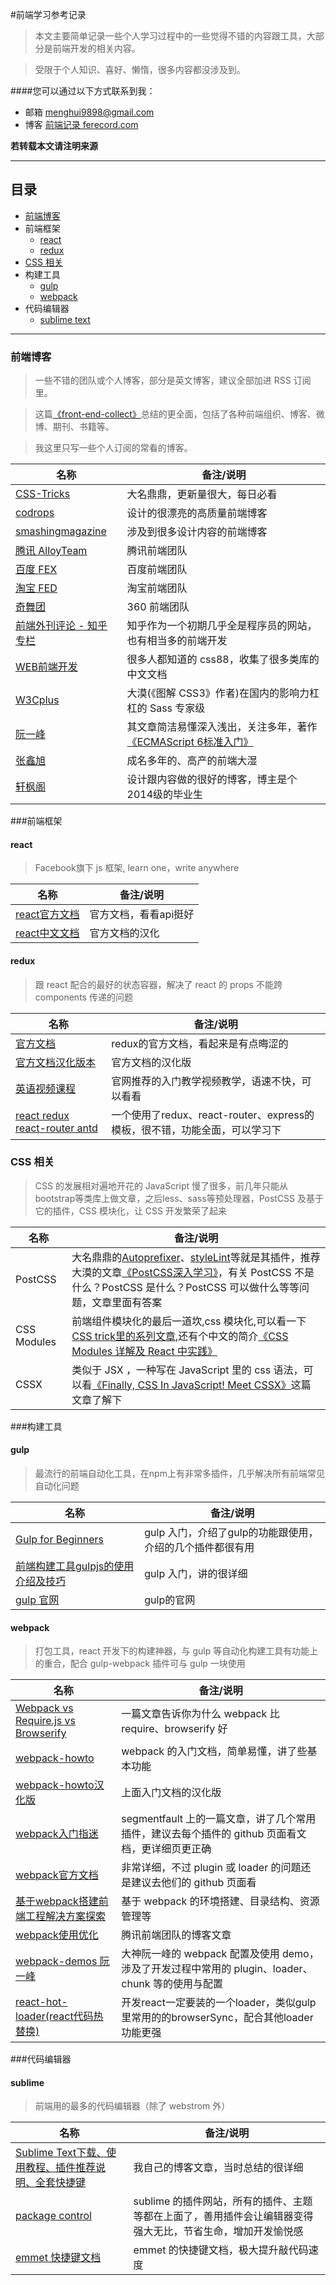 #前端学习参考记录
 > 本文主要简单记录一些个人学习过程中的一些觉得不错的内容跟工具，大部分是前端开发的相关内容。

 > 受限于个人知识、喜好、懒惰，很多内容都没涉及到。

####您可以通过以下方式联系到我：
 - 邮箱 menghui9898@gmail.com
 - 博客 [前端记录 ferecord.com](http://www.ferecord.com/)

 **若转载本文请注明来源**

---

## 目录
 - [前端博客](#blog)
 - 前端框架
 	- [react](#react)
 	- [redux](#redux)
 - [CSS 相关](#css)
 - 构建工具
 	- [gulp](#gulp)
 	- [webpack](#webpack)
 - 代码编辑器
 	- [sublime text](#sublime)


---

<h3 id="blog">前端博客</h3>

  > 一些不错的团队或个人博客，部分是英文博客，建议全部加进 RSS 订阅里。

  > 这篇[《front-end-collect》](https://github.com/foru17/front-end-collect)总结的更全面，包括了各种前端组织、博客、微博、期刊、书籍等。

  > 我这里只写一些个人订阅的常看的博客。

 名称 | 备注/说明 
 ----- | ----- 
[CSS-Tricks](https://css-tricks.com/) | 大名鼎鼎，更新量很大，每日必看
[codrops](http://tympanus.net/codrops/) | 设计的很漂亮的高质量前端博客
[smashingmagazine](https://www.smashingmagazine.com/) | 涉及到很多设计内容的前端博客
[腾讯 AlloyTeam](http://www.alloyteam.com/) | 腾讯前端团队
[百度 FEX](http://fex.baidu.com/) | 百度前端团队
[淘宝 FED](http://taobaofed.org/) | 淘宝前端团队
[奇舞团](http://www.75team.com/) | 360 前端团队
[前端外刊评论 - 知乎专栏](https://zhuanlan.zhihu.com/FrontendMagazine) | 知乎作为一个初期几乎全是程序员的网站，也有相当多的前端开发
[WEB前端开发](http://www.css88.com/) | 很多人都知道的 css88，收集了很多类库的中文文档
[W3Cplus](http://www.w3cplus.com/) | 大漠(《图解 CSS3》作者)在国内的影响力杠杠的 Sass 专家级
[阮一峰](http://www.ruanyifeng.com/blog/) | 其文章简洁易懂深入浅出，关注多年，著作[《ECMAScript 6标准入门》](http://es6.ruanyifeng.com/)
[张鑫旭](http://www.zhangxinxu.com/wordpress/) | 成名多年的、高产的前端大湿
[轩枫阁](http://www.xuanfengge.com/) | 设计跟内容做的很好的博客，博主是个2014级的毕业生




###前端框架

<h4 id="react">react</h4>

  > Facebook旗下 js 框架, learn one，write anywhere

 名称 | 备注/说明 
 ----- | ----- 
[react官方文档](https://facebook.github.io/react/docs/) | 官方文档，看看api挺好
[react中文文档](http://reactjs.cn/react/docs/getting-started.html) | 官方文档的汉化




<h4 id="redux">redux</h4>

 > 跟 react 配合的最好的状态容器，解决了 react 的 props 不能跨 components 传递的问题

 名称 | 备注/说明 
 ----- | ----- 
[官方文档](http://redux.js.org/) | redux的官方文档，看起来是有点晦涩的
[官方文档汉化版本](https://camsong.github.io/redux-in-chinese/index.html) | 官方文档的汉化版
[英语视频课程](https://egghead.io/lessons/javascript-redux-the-single-immutable-state-tree?series=getting-started-with-redux) | 官网推荐的入门教学视频教学，语速不快，可以看看
[react redux react-router antd](https://github.com/yinzSE/webpack-react-redux-express-boilerplate) | 一个使用了redux、react-router、express的模板，很不错，功能全面，可以学习下





<h3 id="css">CSS 相关</h3>

  > CSS 的发展相对遍地开花的 JavaScript 慢了很多，前几年只能从bootstrap等类库上做文章，之后less、sass等预处理器，PostCSS 及基于它的插件，CSS 模块化，让 CSS 开发繁荣了起来

 名称 | 备注/说明 
 ----- | ----- 
PostCSS | 大名鼎鼎的[Autoprefixer](https://github.com/postcss/autoprefixer)、[styleLint](https://github.com/stylelint/stylelint)等就是其插件，推荐大漠的文章[《PostCSS深入学习》](http://www.w3cplus.com/PostCSS/postcss-deep-dive-what-you-need-to-know.html)，有关 PostCSS 不是什么？PostCSS 是什么？PostCSS 可以做什么等等问题，文章里面有答案
CSS Modules | 前端组件模块化的最后一道坎,css 模块化,可以看一下[CSS trick里的系列文章](https://css-tricks.com/css-modules-part-1-need/),还有个中文的简介[《CSS Modules 详解及 React 中实践》](https://zhuanlan.zhihu.com/p/20495964)
CSSX | 类似于 JSX ，一种写在 JavaScript 里的 css 语法，可以看[《Finally, CSS In JavaScript! Meet CSSX》](https://www.smashingmagazine.com/2016/04/finally-css-javascript-meet-cssx/)这篇文章了解下




###构建工具

<h4 id="gulp">gulp</h4>

 > 最流行的前端自动化工具，在npm上有非常多插件，几乎解决所有前端常见自动化问题

 名称 | 备注/说明 
 ----- | ----- 
[Gulp for Beginners](https://css-tricks.com/gulp-for-beginners/) | gulp 入门，介绍了gulp的功能跟使用，介绍的几个插件都很有用
[前端构建工具gulpjs的使用介绍及技巧](http://www.dtao.org/archives/18) | gulp 入门，讲的很详细 
[gulp 官网](http://www.gulpjs.com.cn/) | gulp的官网




<h4 id="webpack">webpack</h4>

 > 打包工具，react 开发下的构建神器，与 gulp 等自动化构建工具有功能上的重合，配合 gulp-webpack 插件可与 gulp 一块使用

 名称 | 备注/说明 
 ----- | ----- 
[Webpack vs Require.js vs Browserify](http://hackhat.com/p/110/module-loader-webpack-vs-requirejs-vs-browserify/) | 一篇文章告诉你为什么 webpack 比 require、browserify 好
[webpack-howto](https://github.com/petehunt/webpack-howto) | webpack 的入门文档，简单易懂，讲了些基本功能
[webpack-howto汉化版](https://github.com/petehunt/webpack-howto/blob/master/README-zh.md) | 上面入门文档的汉化版 
[webpack入门指迷](https://segmentfault.com/a/1190000002551952) | segmentfault 上的一篇文章，讲了几个常用插件，建议去每个插件的 github 页面看文档，更详细页更正确
[webpack官方文档](http://webpack.github.io/docs/) | 非常详细，不过 plugin 或 loader 的问题还是建议去他们的 github 页面看
[基于webpack搭建前端工程解决方案探索](https://segmentfault.com/a/1190000003499526) | 基于 webpack 的环境搭建、目录结构、资源管理等
[webpack使用优化](http://www.alloyteam.com/2016/01/webpack-use-optimization/) | 腾讯前端团队的博客文章
[webpack-demos 阮一峰](https://github.com/ruanyf/webpack-demos) | 大神阮一峰的 webpack 配置及使用 demo，涉及了开发过程中常用的 plugin、loader、chunk 等的使用与配置
[react-hot-loader(react代码热替换)](http://gaearon.github.io/react-hot-loader/getstarted/) | 开发react一定要装的一个loader，类似gulp里常用的的browserSync，配合其他loader功能更强



###代码编辑器

<h4 id="sublime">sublime</h4>

 > 前端用的最多的代码编辑器（除了 webstrom 外）

 名称 | 备注/说明 
 ----- | ----- 
[Sublime Text下载、使用教程、插件推荐说明、全套快捷键](http://www.ferecord.com/sublimetext3.html) | 我自己的博客文章，当时总结的很详细
[package control](https://packagecontrol.io/) | sublime 的插件网站，所有的插件、主题等都在上面了，善用插件会让编辑器变得强大无比，节省生命，增加开发愉悦感
[emmet 快捷键文档](http://docs.emmet.io/cheat-sheet/) | emmet 的快捷键文档，极大提升敲代码速度 

